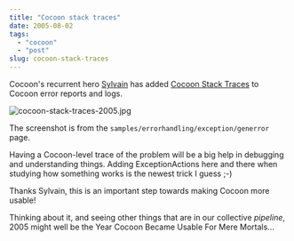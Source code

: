 ```yaml
---
title: "Cocoon stack traces"
date: 2005-08-02
tags: 
  - "cocoon"
  - "post"
slug: cocoon-stack-traces
---
```


Cocoon's recurrent hero [Sylvain](http://www.anyware-tech.com/blogs/sylvain/) has added [Cocoon Stack Traces](http://marc.theaimsgroup.com/?l=xml-cocoon-dev&m=112290184904128&w=2) to Cocoon error reports and logs.

![cocoon-stack-traces-2005.jpg](http://codeconsult.ch/bertrand/archives/images/cocoon-stack-traces-2005.jpg)

The screenshot is from the `samples/errorhandling/exception/generror` page.

Having a Cocoon-level trace of the problem will be a big help in debugging and understanding things. Adding ExceptionActions here and there when studying how something works is the newest trick I guess ;-)

Thanks Sylvain, this is an important step towards making Cocoon more usable!

Thinking about it, and seeing other things that are in our collective _pipeline_, 2005 might well be the Year Cocoon Became Usable For Mere Mortals...
